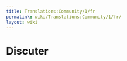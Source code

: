 ```yaml
---
title: Translations:Community/1/fr
permalink: wiki/Translations:Community/1/fr/
layout: wiki
---
```


# Discuter

